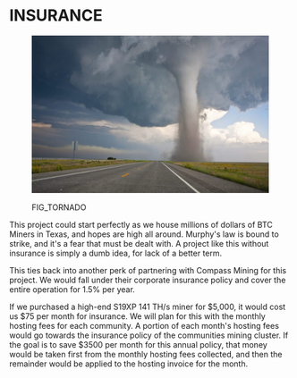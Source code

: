 # INSURANCE

<figure><img src="../../../.gitbook/assets/image (1) (5).png" alt=""><figcaption><p>FIG_TORNADO</p></figcaption></figure>

This project could start perfectly as we house millions of dollars of BTC Miners in Texas, and hopes are high all around. Murphy's law is bound to strike, and it's a fear that must be dealt with. A project like this without insurance is simply a dumb idea, for lack of a better term.&#x20;

This ties back into another perk of partnering with Compass Mining for this project. We would fall under their corporate insurance policy and cover the entire operation for 1.5% per year.&#x20;

If we purchased a high-end S19XP 141 TH/s miner for $5,000, it would cost us $75 per month for insurance. We will plan for this with the monthly hosting fees for each community. A portion of each month's hosting fees would go towards the insurance policy of the communities mining cluster. If the goal is to save $3500 per month for this annual policy, that money would be taken first from the monthly hosting fees collected, and then the remainder would be applied to the hosting invoice for the month.&#x20;
